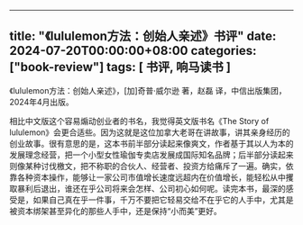 
---
title: "《lululemon方法：创始人亲述》书评"
date: 2024-07-20T00:00:00+08:00
categories: ["book-review"]
tags: [ 书评, 响马读书 ]
---

 《lululemon方法：创始人亲述》，[加]奇普·威尔逊 著，赵磊 译，中信出版集团，2024年4月出版。

相比中文版这个容易煽动创业者的书名，我觉得英文版书名《The Story of lululemon》会更合适些。因为这就是这位加拿大老哥在讲故事，讲其亲身经历的创业故事。很有意思的是，这本书前半部分读起来像爽文，作者基于其以人为本的发展理念经营，把一个小型女性瑜伽专卖店发展成国际知名品牌；后半部分读起来则像某种讨伐檄文，把不称职的合伙人、经营者、投资方给痛斥了一遍。确实，依靠各种资本操作，能够让一家公司市值增长速度远超内在价值增长，能轻松从中攫取暴利后退出，谁还在乎公司将来会怎样、公司初心如何呢。读完本书，最深的感受是，如果自己真在乎一件事，千万不要把它轻易交给不在乎它的人手中，尤其是被资本绑架甚至异化的那些人手中，还是保持“小而美”更好。
